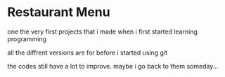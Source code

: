 # Restaurant Menu

one the very first projects that i made when i first started learning programming 

all the diffrent versions are for before i started using git

the codes still have a lot to improve. maybe i go back to them someday...
